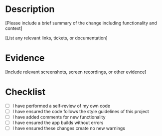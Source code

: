 # Description

[Please include a brief summary of the change including functionality and context]

[List any relevant links, tickets, or documentation]

# Evidence

[Include relevant screenshots, screen recordings, or other evidence]

# Checklist

- [ ] I have performed a self-review of my own code
- [ ] I have ensured the code follows the style guidelines of this project
- [ ] I have added comments for new functionality
- [ ] I have ensured the app builds without errors
- [ ] I have ensured these changes create no new warnings